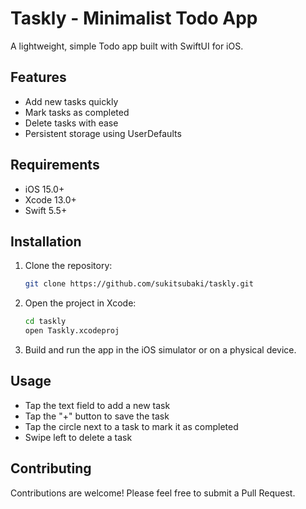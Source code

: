 # Taskly - Minimalist Todo App

A lightweight, simple Todo app built with SwiftUI for iOS.

## Features

- Add new tasks quickly
- Mark tasks as completed
- Delete tasks with ease
- Persistent storage using UserDefaults

## Requirements

- iOS 15.0+
- Xcode 13.0+
- Swift 5.5+

## Installation

1. Clone the repository:
   ```bash
   git clone https://github.com/sukitsubaki/taskly.git
   ```

2. Open the project in Xcode:
   ```bash
   cd taskly
   open Taskly.xcodeproj
   ```

3. Build and run the app in the iOS simulator or on a physical device.

## Usage

- Tap the text field to add a new task
- Tap the "+" button to save the task
- Tap the circle next to a task to mark it as completed
- Swipe left to delete a task

## Contributing

Contributions are welcome! Please feel free to submit a Pull Request.
